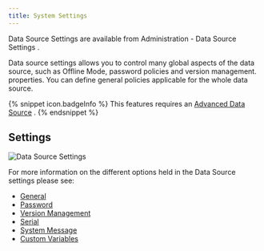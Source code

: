 ```yaml
---
title: System Settings
---
```

Data Source Settings are available from Administration - Data Source Settings .  

Data source settings allows you to control many global aspects of the data source, such as Offline Mode, password policies and version management. properties. You can define general policies applicable for the whole data source.  

{% snippet icon.badgeInfo %} 
This features requires an [Advanced Data Source](/rdm/mac/data-sources/data-sources-types/advanced-data-sources/) . 
{% endsnippet %}
 
## Settings 

![Data Source Settings](https://webdevolutions.azureedge.net/docs/en/rdm/mac/clip10374.png) 

For more information on the different options held in the Data Source settings please see:  

* [General](/rdm/mac/commands/administration/system-settings/general/) 
* [Password](/rdm/mac/commands/administration/system-settings/password-policy/) 
* [Version Management](/rdm/mac/commands/administration/system-settings/version-management/) 
* [Serial](/rdm/mac/commands/administration/licenses/) 
* [System Message](/rdm/mac/commands/administration/system-settings/system-message/) 
* [Custom Variables](/rdm/mac/commands/administration/system-settings/custom-variables/) 
